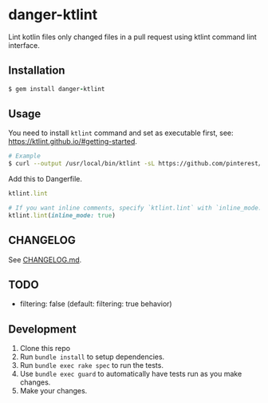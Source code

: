 # danger-ktlint

Lint kotlin files only changed files in a pull request using ktlint command lint interface.

## Installation

```ruby
$ gem install danger-ktlint
```

## Usage

You need to install `ktlint` command and set as executable first, see: https://ktlint.github.io/#getting-started.

```bash
# Example
$ curl --output /usr/local/bin/ktlint -sL https://github.com/pinterest/ktlint/releases/download/$KTLINT_VERSION/ktlint && chmod a+x /usr/local/bin/ktlint
```

Add this to Dangerfile.

```ruby
ktlint.lint

# If you want inline comments, specify `ktlint.lint` with `inline_mode: true`
ktlint.lint(inline_mode: true)
```

## CHANGELOG

See [CHANGELOG.md](https://github.com/mataku/danger-ktlint/blob/master/CHANGELOG.md).

## TODO

- filtering: false (default: filtering: true behavior)

## Development

1. Clone this repo
2. Run `bundle install` to setup dependencies.
3. Run `bundle exec rake spec` to run the tests.
4. Use `bundle exec guard` to automatically have tests run as you make changes.
5. Make your changes.
